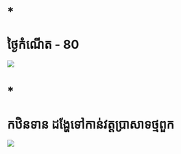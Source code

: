 # *
# ថ្ងៃកំណើត - 80

[![](http://img.youtube.com/vi/itCi17q3oic/0.jpg)](http://www.youtube.com/watch?v=itCi17q3oic "Birthday - Part 1")



# *
# កឋិនទាន ដង្ហែទៅកាន់វត្តប្រាសាទថ្មពួក

[![](http://img.youtube.com/vi/x52QaVrteMw/0.jpg)](http://www.youtube.com/watch?v=x52QaVrteMw "កឋិនទាន ដង្ហែទៅកាន់វត្តប្រាសាទថ្មពួក")
